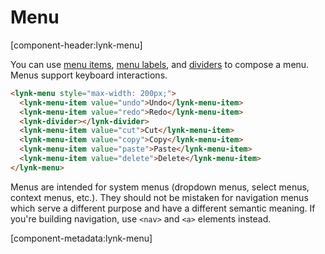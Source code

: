 # Menu

[component-header:lynk-menu]

You can use [menu items](/components/menu-item), [menu labels](/components/menu-label), and [dividers](/components/divider) to compose a menu. Menus support keyboard interactions.

```html preview
<lynk-menu style="max-width: 200px;">
  <lynk-menu-item value="undo">Undo</lynk-menu-item>
  <lynk-menu-item value="redo">Redo</lynk-menu-item>
  <lynk-divider></lynk-divider>
  <lynk-menu-item value="cut">Cut</lynk-menu-item>
  <lynk-menu-item value="copy">Copy</lynk-menu-item>
  <lynk-menu-item value="paste">Paste</lynk-menu-item>
  <lynk-menu-item value="delete">Delete</lynk-menu-item>
</lynk-menu>
```

<lynk-alert type="warning" open>Menus are intended for system menus (dropdown menus, select menus, context menus, etc.). They should not be mistaken for navigation menus which serve a different purpose and have a different semantic meaning. If you're building navigation, use `<nav>` and `<a>` elements instead.</lynk-alert>

[component-metadata:lynk-menu]
